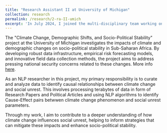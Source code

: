 ```yaml
---
title: "Research Assistant II at University of Michigan"
collection: research
permalink: /research/2-ra-II-umich
excerpt: 'In July 2024, I joined the multi-disciplinary team working on "Climate Change, Demographic Shifts, and Socio-Political Stability in Sub-Saharan Africa" project as an NLP Researcher at University of Michigan.<br>This project is funded by Minerva Research Initiative, Managed by the U.S. Air Force Office of Scientific Research.'
---
```


The "Climate Change, Demographic Shifts, and Socio-Political Stability" project at the University of Michigan investigates the impacts of climate and demographic changes on socio-political stability in Sub-Saharan Africa. By developing robust data infrastructure, empirical risk forecasting models, and innovative field data collection methods, the project aims to address pressing national security concerns related to these changes. More info [here](https://cps.isr.umich.edu/project/minerva-climatechange/).

As an NLP researcher in this project, my primary responsibility is to curate and analyze data to identify causal relationships between climate change and social unrest. This involves processing terabytes of data in form of Research Papers and Political Articles and using NLP algorithms to identify Cause-Effect pairs betwwen climate change phenomenon and social unrest parameters.

Through my work, I aim to contribute to a deeper understanding of how climate change influences social unrest, helping to inform strategies that can mitigate these impacts and enhance socio-political stability.
